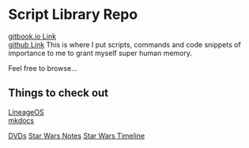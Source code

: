 # Script Library Repo
[gitbook.io Link](https://martinfeineis.gitbook.io/newlib/)  
[github Link](https://github.com/MartinFeineis/Library)
This is where I put scripts, commands and code snippets of importance to me to grant myself super human memory.

Feel free to browse...

## Things to check out
[LineageOS](https://www.howtogeek.com/348545/how-to-install-lineageos-on-android/)  
[mkdocs](https://www.mkdocs.org/)

[DVDs](https://media.404founders.com/dvds.html)
[Star Wars Notes](https://media.404founders.com/SWhtmls/starwars.html)
[Star Wars Timeline](https://media.404founders.com/SWhtmls/timeline.html)
